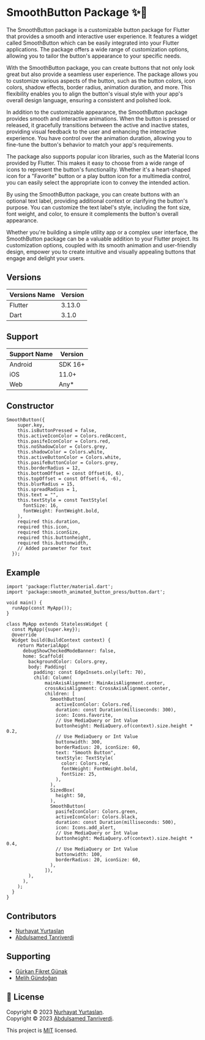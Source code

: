  <h1>SmoothButton Package ✨🔘</h1>

  <p>The <span class="highlight">SmoothButton</span> package is a customizable button package for Flutter that provides a smooth and interactive user experience. It features a widget called <span class="highlight">SmoothButton</span> which can be easily integrated into your Flutter applications. The package offers a wide range of customization options, allowing you to tailor the button's appearance to your specific needs.</p>

  <p>With the <span class="highlight">SmoothButton</span> package, you can create buttons that not only look great but also provide a seamless user experience. The package allows you to customize various aspects of the button, such as the button colors, icon colors, shadow effects, border radius, animation duration, and more. This flexibility enables you to align the button's visual style with your app's overall design language, ensuring a consistent and polished look.</p>

  <p>In addition to the customizable appearance, the <span class="highlight">SmoothButton</span> package provides smooth and interactive animations. When the button is pressed or released, it gracefully transitions between the active and inactive states, providing visual feedback to the user and enhancing the interactive experience. You have control over the animation duration, allowing you to fine-tune the button's behavior to match your app's requirements.</p>

  <p>The package also supports popular icon libraries, such as the Material Icons provided by Flutter. This makes it easy to choose from a wide range of icons to represent the button's functionality. Whether it's a heart-shaped icon for a "Favorite" button or a play button icon for a multimedia control, you can easily select the appropriate icon to convey the intended action.</p>

  <p>By using the <span class="highlight">SmoothButton</span> package, you can create buttons with an optional text label, providing additional context or clarifying the button's purpose. You can customize the text label's style, including the font size, font weight, and color, to ensure it complements the button's overall appearance.</p>

  <p>Whether you're building a simple utility app or a complex user interface, the <span class="highlight">SmoothButton</span> package can be a valuable addition to your Flutter project. Its customization options, coupled with its smooth animation and user-friendly design, empower you to create intuitive and visually appealing buttons that engage and delight your users.</p>



## Versions

|Versions Name | Version |  
|--------------|---------|
| Flutter      | 3.13.0  |
| Dart         | 3.1.0   |

## Support

| Support Name | Version |  
|--------------|---------|
| Android      | SDK 16+ |
| iOS          | 11.0+   |
| Web          | Any*    | 

## Constructor
```
SmoothButton({
    super.key,
    this.isButtonPressed = false,
    this.activeIconColor = Colors.redAccent,
    this.pasifeIconColor = Colors.red,
    this.noShadowColor = Colors.grey,
    this.shadowColor = Colors.white,
    this.activeButtonColor = Colors.white,
    this.pasifeButtonColor = Colors.grey,
    this.borderRadius = 12,
    this.bottomOffset = const Offset(6, 6),
    this.topOffset = const Offset(-6, -6),
    this.blurRadius = 15,
    this.spreadRadius = 1,
    this.text = "",
    this.textStyle = const TextStyle(
      fontSize: 16,
      fontWeight: FontWeight.bold,
    ),
    required this.duration,
    required this.icon,
    required this.iconSize,
    required this.buttonheight,
    required this.buttonwidth,
    // Added parameter for text
  });

```

## Example

```
import 'package:flutter/material.dart';
import 'package:smooth_animated_button_press/button.dart';

void main() {
  runApp(const MyApp());
}

class MyApp extends StatelessWidget {
  const MyApp({super.key});
  @override
  Widget build(BuildContext context) {
    return MaterialApp(
      debugShowCheckedModeBanner: false,
      home: Scaffold(
        backgroundColor: Colors.grey,
        body: Padding(
          padding: const EdgeInsets.only(left: 70),
          child: Column(
              mainAxisAlignment: MainAxisAlignment.center,
              crossAxisAlignment: CrossAxisAlignment.center,
              children: [
                SmoothButton(
                  activeIconColor: Colors.red,
                  duration: const Duration(milliseconds: 300),
                  icon: Icons.favorite,
                  // Use MediaQuery or Int Value
                  buttonheight: MediaQuery.of(context).size.height * 0.2,
                  // Use MediaQuery or Int Value
                  buttonwidth: 300,
                  borderRadius: 20, iconSize: 60,
                  text: "Smooth Button",
                  textStyle: TextStyle(
                    color: Colors.red,
                    fontWeight: FontWeight.bold,
                    fontSize: 25,
                  ),
                ),
                SizedBox(
                  height: 50,
                ),
                SmoothButton(
                  pasifeIconColor: Colors.green,
                  activeIconColor: Colors.black,
                  duration: const Duration(milliseconds: 500),
                  icon: Icons.add_alert,
                  // Use MediaQuery or Int Value
                  buttonheight: MediaQuery.of(context).size.height * 0.4,
                  // Use MediaQuery or Int Value
                  buttonwidth: 100,
                  borderRadius: 20, iconSize: 60,
                ),
              ]),
        ),
      ),
    );
  }
}

```
## Contributors 

- [Nurhayat Yurtaslan](https://github.com/NurhayatYurtaslan)
- [Abdulsamed Tanriverdi](https://github.com/Allahverdyy)


## Supporting
- [Gürkan Fikret Günak](https://github.com/gurkanfikretgunak)
- [Melih Gündoğan](https://github.com/melihgundogan)

## 📝 License

Copyright © 2023 [Nurhayat Yurtaslan](https://github.com/NurhayatYurtaslan).<br />
Copyright © 2023 [Abdulsamed Tanriverdi](https://github.com/Allahverdyy).<br />

This project is [MIT](https://github.com/NurhayatYurtaslan/smooth_animated_button_press/blob/main/LICENSE) licensed.

